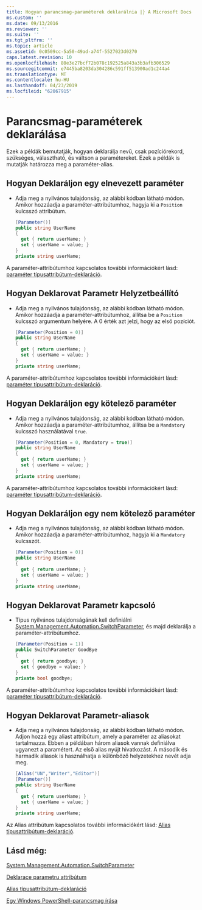 ```yaml
---
title: Hogyan parancsmag-paraméterek deklarálnia |} A Microsoft Docs
ms.custom: ''
ms.date: 09/13/2016
ms.reviewer: ''
ms.suite: ''
ms.tgt_pltfrm: ''
ms.topic: article
ms.assetid: 0c0509cc-5a50-49ad-a74f-5527023d0270
caps.latest.revision: 10
ms.openlocfilehash: 80e3e27bcf72b078c192525a843a3b3afb306529
ms.sourcegitcommit: e7445ba8203da304286c591ff513900ad1c244a4
ms.translationtype: MT
ms.contentlocale: hu-HU
ms.lasthandoff: 04/23/2019
ms.locfileid: "62067915"
---
```

# <a name="how-to-declare-cmdlet-parameters"></a>Parancsmag-paraméterek deklarálása

Ezek a példák bemutatják, hogyan deklarálja nevű, csak pozíciórekord, szükséges, választható, és váltson a paramétereket. Ezek a példák is mutatják határozza meg a paraméter-alias.

## <a name="how-to-declare-a-named-parameter"></a>Hogyan Deklaráljon egy elnevezett paraméter

- Adja meg a nyilvános tulajdonság, az alábbi kódban látható módon. Amikor hozzáadja a paraméter-attribútumhoz, hagyja ki a `Position` kulcsszó attribútum.

    ```csharp
    [Parameter()]
    public string UserName
    {
      get { return userName; }
      set { userName = value; }
    }
    private string userName;
    ```

A paraméter-attribútumhoz kapcsolatos további információkért lásd: [paraméter típusattribútum-deklaráció](./parameter-attribute-declaration.md).

## <a name="how-to-declare-a-positional-parameter"></a>Hogyan Deklarovat Parametr Helyzetbeállító

- Adja meg a nyilvános tulajdonság, az alábbi kódban látható módon. Amikor hozzáadja a paraméter-attribútumhoz, állítsa be a `Position` kulcsszó argumentum helyére. A 0 érték azt jelzi, hogy az első pozíciót.

    ```csharp
    [Parameter(Position = 0)]
    public string UserName
    {
      get { return userName; }
      set { userName = value; }
    }
    private string userName;
    ```

A paraméter-attribútumhoz kapcsolatos további információkért lásd: [paraméter típusattribútum-deklaráció](./parameter-attribute-declaration.md).

## <a name="how-to-declare-a-mandatory-parameter"></a>Hogyan Deklaráljon egy kötelező paraméter

- Adja meg a nyilvános tulajdonság, az alábbi kódban látható módon. Amikor hozzáadja a paraméter-attribútumhoz, állítsa be a `Mandatory` kulcsszó használatával `true`.

    ```csharp
    [Parameter(Position = 0, Mandatory = true)]
    public string UserName
    {
      get { return userName; }
      set { userName = value; }
    }
    private string userName;
    ```

A paraméter-attribútumhoz kapcsolatos további információkért lásd: [paraméter típusattribútum-deklaráció](./parameter-attribute-declaration.md).

## <a name="how-to-declare-an-optional-parameter"></a>Hogyan Deklaráljon egy nem kötelező paraméter

- Adja meg a nyilvános tulajdonság, az alábbi kódban látható módon. Amikor hozzáadja a paraméter-attribútumhoz, hagyja ki a `Mandatory` kulcsszót.

    ```csharp
    [Parameter(Position = 0)]
    public string UserName
    {
      get { return userName; }
      set { userName = value; }
    }
    private string userName;
    ```

## <a name="how-to-declare-a-switch-parameter"></a>Hogyan Deklarovat Parametr kapcsoló

- Típus nyilvános tulajdonságának kell definiálni [System.Management.Automation.SwitchParameter](/dotnet/api/System.Management.Automation.SwitchParameter), és majd deklarálja a paraméter-attribútumhoz.

    ```csharp
    [Parameter(Position = 1)]
    public SwitchParameter GoodBye
    {
      get { return goodbye; }
      set { goodbye = value; }
    }
    private bool goodbye;
    ```

A paraméter-attribútumhoz kapcsolatos további információkért lásd: [paraméter típusattribútum-deklaráció](./parameter-attribute-declaration.md).

## <a name="how-to-declare-a-parameter-with-aliases"></a>Hogyan Deklarovat Parametr-aliasok

- Adja meg a nyilvános tulajdonság, az alábbi kódban látható módon. Adjon hozzá egy aliast attribútum, amely a paraméter az aliasokat tartalmazza. Ebben a példában három aliasok vannak definiálva ugyanezt a paramétert. Az első alias nyújt hivatkozást. A második és harmadik aliasok is használhatja a különböző helyzetekhez nevét adja meg.

    ```csharp
    [Alias("UN","Writer","Editor")]
    [Parameter()]
    public string UserName
    {
      get { return userName; }
      set { userName = value; }
    }
    private string userName;
    ```

Az Alias attribútum kapcsolatos további információkért lásd: [Alias típusattribútum-deklaráció](./alias-attribute-declaration.md).

## <a name="see-also"></a>Lásd még:

[System.Management.Automation.SwitchParameter](/dotnet/api/System.Management.Automation.SwitchParameter)

[Deklarace parametru attribútum](./parameter-attribute-declaration.md)

[Alias típusattribútum-deklaráció](./alias-attribute-declaration.md)

[Egy Windows PowerShell-parancsmag írása](./writing-a-windows-powershell-cmdlet.md)
